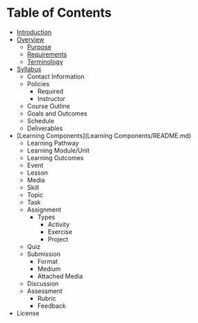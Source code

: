 # Table of Contents

* [Introduction](README.md)
* [Overview](Overview/README.md)
   * [Purpose](Overview/purpose.md)
   * [Requirements](Overview/requirements.md)
   * [Terminology](Overview/terminology.md)
* [Syllabus](Syllabus/README.md)
   * Contact Information
   * Policies
     * Required
     * Instructor
   * Course Outline
   * Goals and Outcomes
   * Schedule
   * Deliverables
* [Learning Components](Learning Components/README.md)
   * Learning Pathway
   * Learning Module/Unit
   * Learning Outcomes
   * Event
   * Lesson
   * Media
   * Skill
   * Topic
   * Task
   * Assignment
     * Types
       * Activity
       * Exercise
       * Project
   * Quiz
   * Submission
     * Format
     * Medium
     * Attached Media
   * Discussion
   * Assessment
     * Rubric
     * Feedback
* License
